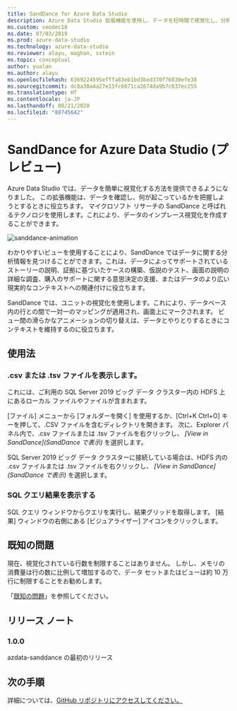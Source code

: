 ```yaml
---
title: SandDance for Azure Data Studio
description: Azure Data Studio 拡張機能を使用し、データを短時間で視覚化し、分析情報を得る方法について説明します。
ms.custom: seodec18
ms.date: 07/03/2019
ms.prod: azure-data-studio
ms.technology: azure-data-studio
ms.reviewer: alayu, maghan, sstein
ms.topic: conceptual
author: yualan
ms.author: alayu
ms.openlocfilehash: 6369224595efffa83eb1bd3bed370f76030efe38
ms.sourcegitcommit: dc8a30a4a27e15fc6671ca2674da9b7c637ec255
ms.translationtype: HT
ms.contentlocale: ja-JP
ms.lasthandoff: 08/21/2020
ms.locfileid: "88745642"
---
```

# <a name="sanddance-for-azure-data-studio-preview"></a>SandDance for Azure Data Studio (プレビュー)
Azure Data Studio では、データを簡単に視覚化する方法を提供できるようになりました。 この拡張機能は、データを確認し、何が起こっているかを把握しようとするときに役立ちます。 マイクロソフト リサーチの SandDance と呼ばれるテクノロジを使用します。これにより、データのインプレース視覚化を作成することができます。

![sanddance-animation](https://user-images.githubusercontent.com/11507384/54236654-52d42800-44d1-11e9-859e-6c5d297a46d2.gif)

わかりやすいビューを使用することにより、SandDance ではデータに関する分析情報を見つけることができます。これは、データによってサポートされているストーリーの説明、証拠に基づいたケースの構築、仮説のテスト、画面の説明の詳細な調査、購入のサポートに関する意思決定の支援、またはデータのより広い現実的なコンテキストへの関連付けに役立ちます。

SandDance では、ユニットの視覚化を使用します。これにより、データベース内の行との間で一対一のマッピングが適用され、画面上にマークされます。
ビュー間の滑らかなアニメーションの切り替えは、データとやりとりするときにコンテキストを維持するのに役立ちます。

## <a name="usage"></a>使用法

### <a name="view-csv-or-tsv-files"></a>.csv または .tsv ファイルを表示します。
これには、ご利用の SQL Server 2019 ビッグ データ クラスター内の HDFS 上にあるローカル ファイルやファイルが含まれます。
 
[ファイル] メニューから [フォルダーを開く] を使用するか、[Ctrl+K Ctrl+O] キーを押して、.CSV ファイルを含むディレクトリを開きます。  次に、Explorer パネル内で、.csv ファイルまたは .tsv ファイルを右クリックし、 *[View in SandDance]\(SandDance で表示\)* を選択します。

SQL Server 2019 ビッグ データ クラスターに接続している場合は、HDFS 内の .csv ファイルまたは .tsv ファイルを右クリックし、 *[View in SandDance]\(SandDance で表示\)* を選択します。

### <a name="view-sql-query-results"></a>SQL クエリ結果を表示する

SQL クエリ ウィンドウからクエリを実行し、結果グリッドを取得します。 [結果] ウィンドウの右側にある [ビジュアライザー] アイコンをクリックします。

## <a name="known-issues"></a>既知の問題

現在、視覚化されている行数を制限することはありません。 しかし、メモリの消費量は行の数に比例して増加するので、データ セットまたはビューは約 10 万行に制限することをお勧めします。

「[既知の問題](https://microsoft.github.io/SandDance/#known-issues)」を参照してください。

## <a name="release-notes"></a>リリース ノート

### <a name="100"></a>1.0.0

azdata-sanddance の最初のリリース

## <a name="next-steps"></a>次の手順
詳細については、[GitHub リポジトリにアクセスしてください。](https://github.com/Microsoft/SandDance)
